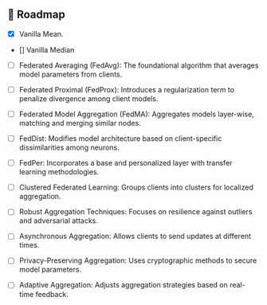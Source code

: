 <!-- Planned Aggregation Algorithms -->
## :compass: Roadmap

* [x] Vanilla Mean.
* [] Vanilla Median
* [ ] Federated Averaging (FedAvg): The foundational algorithm that averages model parameters from clients.
* [ ] Federated Proximal (FedProx): Introduces a regularization term to penalize divergence among client models.
* [ ] Federated Model Aggregation (FedMA): Aggregates models layer-wise, matching and merging similar nodes.
* [ ] FedDist: Modifies model architecture based on client-specific dissimilarities among neurons.
* [ ] FedPer: Incorporates a base and personalized layer with transfer learning methodologies.
* [ ] Clustered Federated Learning: Groups clients into clusters for localized aggregation.
* [ ] Robust Aggregation Techniques: Focuses on resilience against outliers and adversarial attacks.
* [ ] Asynchronous Aggregation: Allows clients to send updates at different times.
* [ ] Privacy-Preserving Aggregation: Uses cryptographic methods to secure model parameters.
* [ ] Adaptive Aggregation: Adjusts aggregation strategies based on real-time feedback.


